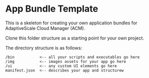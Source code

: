 # App Bundle Template

This is a skeleton for creating your own application bundles for AdaptiveScale Cloud Manager (ACM).

Clone this folder structure as a starting point for your own project.

The directory structure is as follows:
```
/bin           <-- all your scripts and executables go here
/img           <-- images assets for your app go here
/ui            <-- any custom UI elements go here
manifest.json  <-- describes your app and structurew
```
